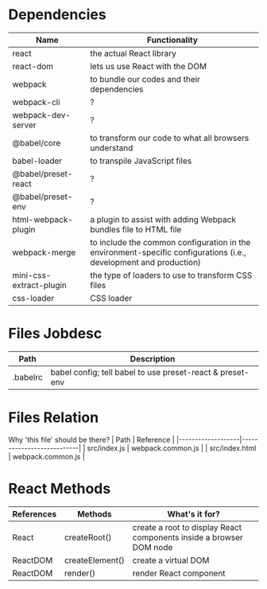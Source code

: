 # Dependencies
| Name                          | Functionality                                                                                                     |
|-------------------------------|-------------------------------------------------------------------------------------------------------------------|
| react                         | the actual React library                                                                                          |
| react-dom                     | lets us use React with the DOM                                                                                    |
| webpack                       | to bundle our codes and their dependencies                                                                        |
| webpack-cli                   | ?                                                                                                                 |
| webpack-dev-server            | ?                                                                                                                 |
| @babel/core                   | to transform our code to what all browsers understand                                                             |
| babel-loader                  | to transpile JavaScript files                                                                                     |
| @babel/preset-react           | ?                                                                                                                 |
| @babel/preset-env             | ?                                                                                                                 |
| html-webpack-plugin           | a plugin to assist with adding Webpack bundles file to HTML file                                                  |
| webpack-merge                 | to include the common configuration in the environment-specific configurations (i.e., development and production) |
| mini-css-extract-plugin       | the type of loaders to use to transform CSS files                                                                 |
| css-loader                    | CSS loader                                                                                                        |

# Files Jobdesc
| Path       | Description                                               |
|------------|-----------------------------------------------------------|
| .babelrc   | babel config; tell babel to use preset-react & preset-env |

# Files Relation
Why 'this file' should be there?
| Path              | Reference                 |
|-------------------|---------------------------|
| src/index.js      | webpack.common.js         |
| src/index.html    | webpack.common.js         |

# React Methods
| References | Methods         | What's it for?                                                      |
|------------|-----------------|---------------------------------------------------------------------|
| React      | createRoot()    | create a root to display React components inside a browser DOM node |
| ReactDOM   | createElement() | create a virtual DOM                                                |
| ReactDOM   | render()        | render React component                                              |
